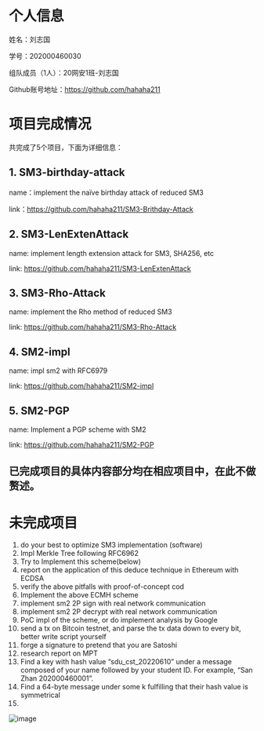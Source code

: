 # 个人信息
姓名：刘志国

学号：202000460030

组队成员（1人）：20网安1班-刘志国

Github账号地址：https://github.com/hahaha211

# 项目完成情况
共完成了5个项目，下面为详细信息：
## 1. SM3-birthday-attack
name：implement the naïve birthday attack of reduced SM3

link：https://github.com/hahaha211/SM3-Brithday-Attack

## 2. SM3-LenExtenAttack
name: implement length extension attack for SM3, SHA256, etc

link: https://github.com/hahaha211/SM3-LenExtenAttack

## 3. SM3-Rho-Attack
name: implement the Rho method of reduced SM3

link: https://github.com/hahaha211/SM3-Rho-Attack

## 4. SM2-impl
name: impl sm2 with RFC6979

link: https://github.com/hahaha211/SM2-impl

## 5. SM2-PGP
name: Implement a PGP scheme with SM2

link: https://github.com/hahaha211/SM2-PGP

## 已完成项目的具体内容部分均在相应项目中，在此不做赘述。

# 未完成项目
1. do your best to optimize SM3 implementation (software)
2. Impl Merkle Tree following RFC6962
3. Try to Implement this scheme(below)
4. report on the application of this deduce technique in Ethereum with ECDSA
5. verify the above pitfalls with proof-of-concept cod
6. Implement the above ECMH scheme
7. implement sm2 2P sign with real network communication
8. implement sm2 2P decrypt with real network communication
9. PoC impl of the scheme, or do implement analysis by Google
10. send a tx on Bitcoin testnet, and parse the tx data down to every bit, better write script yourself
11. forge a signature to pretend that you are Satoshi
12. research report on MPT
13. Find a key with hash value “sdu_cst_20220610” under a message composed of your name followed by your student ID. For example, “San Zhan 202000460001”.
14. Find a 64-byte message under some k fulfilling that their hash value is symmetrical
15. 
![image](https://user-images.githubusercontent.com/71619888/181904330-f6c0c90f-7a85-49c5-b8ff-8b93bfce8f43.png)

